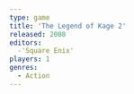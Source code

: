 ```yaml
---
type: game
title: 'The Legend of Kage 2'
released: 2008
editors: 
  -'Square Enix'
players: 1
genres:
  - Action
---
```

